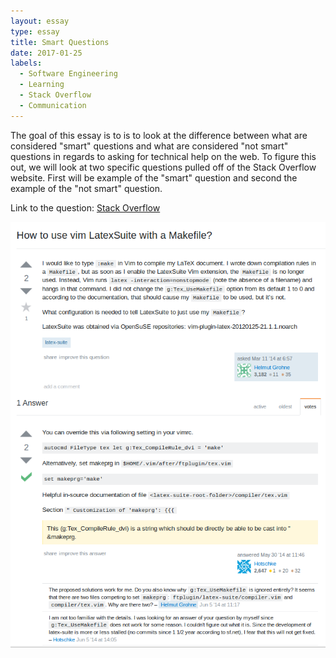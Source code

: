 ```yaml
---
layout: essay
type: essay
title: Smart Questions
date: 2017-01-25
labels:
  - Software Engineering
  - Learning
  - Stack Overflow
  - Communication
---
```


The goal of this essay is to is to look at the difference between what are considered "smart" questions and what are considered "not smart" questions in regards to asking for technical help on the web.  To figure this out, we will look at two specific questions pulled off of the Stack Overflow website. First will be example of the "smart" question and second the example of the "not smart" question. 

Link to the question: <a href="http://stackoverflow.com/questions/22318527/how-to-use-vim-latexsuite-with-a-makefile">Stack Overflow</a>

  <img class="ui image" src="../images/essayPics/smartQuestions/goodQuestion.png">
